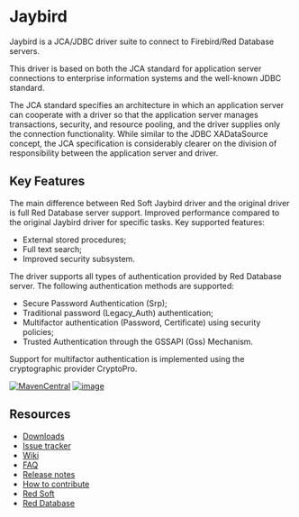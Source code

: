 # Jaybird
Jaybird is a JCA/JDBC driver suite to connect to Firebird/Red Database servers.

This driver is based on both the JCA standard for application server connections to enterprise information systems and the well-known JDBC standard.

The JCA standard specifies an architecture in which an application server can cooperate with a driver so that the application server manages transactions, security, and resource pooling, and the driver supplies only the connection functionality. While similar to the JDBC XADataSource concept, the JCA specification is considerably clearer on the division of responsibility between the application server and driver.

## Key Features

The main difference between Red Soft Jaybird driver and the original driver is full Red Database server support. Improved performance compared to the original Jaybird driver for specific tasks. Key supported features:
- External stored procedures;
- Full text search;
- Improved security subsystem.

The driver supports all types of authentication provided by Red Database server. The following authentication methods are supported:
- Secure Password Authentication (Srp);
- Traditional password (Legacy_Auth) authentication;
- Multifactor authentication (Password, Certificate) using security policies;
- Trusted Authentication through the GSSAPI (Gss) Mechanism.

Support for multifactor authentication is implemented using the cryptographic provider CryptoPro.

[![MavenCentral](https://maven-badges.herokuapp.com/maven-central/org.firebirdsql.jdbc/jaybird-jdk18/badge.svg)](https://maven-badges.herokuapp.com/maven-central/org.firebirdsql.jdbc/jaybird-jdk18/) [![image](https://img.shields.io/badge/red--soft--nexus-releases-brightgreen)](http://nexus.red-soft.ru/repository/jaybird/ru/red-soft/jdbc/jaybird-parent/maven-metadata.xml)

## Resources

- [Downloads](http://www.firebirdsql.org/en/jdbc-driver/)
- [Issue tracker](http://tracker.firebirdsql.org/browse/JDBC)
- [Wiki](https://github.com/FirebirdSQL/jaybird/wiki)
- [FAQ](src/documentation/faq.md)
- [Release notes](src/documentation/release_notes.md)
- [How to contribute](CONTRIBUTING.md)
- [Red Soft](https://www.red-soft.ru)
- [Red Database](https://reddatabase.ru)

